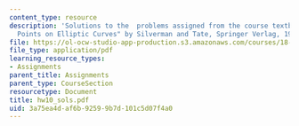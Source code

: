 ```yaml
---
content_type: resource
description: 'Solutions to the  problems assigned from the course textbook: "Rational
  Points on Elliptic Curves" by Silverman and Tate, Springer Verlag, 1992.'
file: https://ol-ocw-studio-app-production.s3.amazonaws.com/courses/18-704-seminar-in-algebra-and-number-theory-rational-points-on-elliptic-curves-fall-2004/3a75ea4daf6b92599b7d101c5d07f4a0_hw10_sols.pdf
file_type: application/pdf
learning_resource_types:
- Assignments
parent_title: Assignments
parent_type: CourseSection
resourcetype: Document
title: hw10_sols.pdf
uid: 3a75ea4d-af6b-9259-9b7d-101c5d07f4a0
---
```

